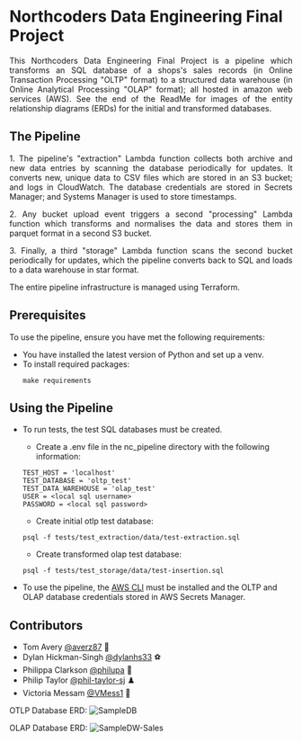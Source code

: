 

# Northcoders Data Engineering Final Project
<p align="justify">This Northcoders Data Engineering Final Project is a pipeline which transforms an SQL database  of a shops's sales records (in Online Transaction Processing "OLTP" format) to a structured data warehouse (in Online Analytical Processing "OLAP" format); all hosted in amazon web services (AWS). See the end of the ReadMe for images of the entity relationship diagrams (ERDs) for the initial and transformed databases.</p>

## The Pipeline
<p align="justify">1. The pipeline's "extraction" Lambda function collects both archive and new data entries by scanning the database periodically for updates. It converts new, unique data to CSV files which are stored in an S3 bucket; and logs in CloudWatch. The database credentials are stored in Secrets Manager; and Systems Manager is used to store timestamps.</p>
<p align="justify">2. Any bucket upload event triggers a second "processing" Lambda function which transforms and normalises the data and stores them in parquet format in a second S3 bucket.</p>
<p align="justify">3. Finally, a third "storage" Lambda function scans the second bucket periodically for updates, which the pipeline converts back to SQL and loads to a data warehouse in star format.</p>

The entire pipeline infrastructure is managed using Terraform.

## Prerequisites
To use the pipeline, ensure you have met the following requirements:
* You have installed the latest version of Python and set up a venv.
* To install required packages:
    ```
    make requirements
    ```

## Using the Pipeline
* To run tests, the test SQL databases must be created.

    * Create a .env file in the nc_pipeline directory with the following information:
    ```
    TEST_HOST = 'localhost'
    TEST_DATABASE = 'oltp_test'
    TEST_DATA_WAREHOUSE = 'olap_test'
    USER = <local sql username>
    PASSWORD = <local sql password>
    ```

    * Create initial otlp test database:
    ```
    psql -f tests/test_extraction/data/test-extraction.sql
    ```

    * Create transformed olap test database:
    ```
    psql -f tests/test_storage/data/test-insertion.sql
    ```
    

* To use the pipeline, the [AWS CLI](https://docs.aws.amazon.com/cli/latest/userguide/getting-started-install.html) must be installed and the OLTP and OLAP database credentials stored in AWS Secrets Manager.

## Contributors
* Tom Avery [@averz87](https://github.com/averz87) 🧮
* Dylan Hickman-Singh [@dylanhs33](https://github.com/dylanhs33) ⚽
* Philippa Clarkson [@philupa](https://github.com/philupa) 🦔
* Philip Taylor [@phil-taylor-sj](https://github.com/phil-taylor-sj) ♟️
* Victoria Messam [@VMess1](https://github.com/VMess1) 👾


OTLP Database ERD:
![SampleDB](https://github.com/VMess1/nc_pipeline/assets/129286879/47f15fb5-1218-4f0f-89c3-3a245e5062e8)

OLAP Database ERD:
![SampleDW-Sales](https://github.com/VMess1/nc_pipeline/assets/129286879/786e2668-e611-40b5-bd8c-0f8687f126a6)


